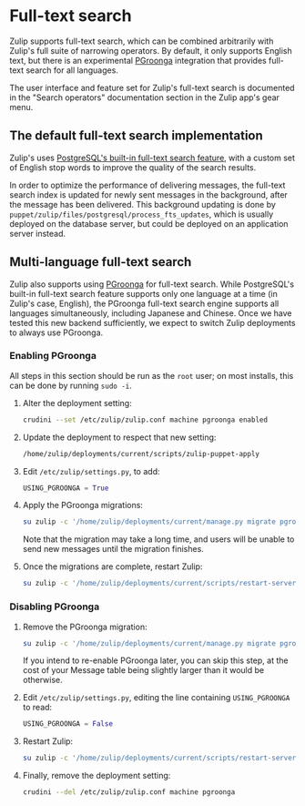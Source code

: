 # Full-text search

Zulip supports full-text search, which can be combined arbitrarily
with Zulip's full suite of narrowing operators. By default, it only
supports English text, but there is an experimental
[PGroonga](https://pgroonga.github.io/) integration that provides
full-text search for all languages.

The user interface and feature set for Zulip's full-text search is
documented in the "Search operators" documentation section in the Zulip
app's gear menu.

## The default full-text search implementation

Zulip's uses [PostgreSQL's built-in full-text search
feature](https://www.postgresql.org/docs/current/textsearch.html),
with a custom set of English stop words to improve the quality of the
search results.

In order to optimize the performance of delivering messages, the
full-text search index is updated for newly sent messages in the
background, after the message has been delivered. This background
updating is done by
`puppet/zulip/files/postgresql/process_fts_updates`, which is usually
deployed on the database server, but could be deployed on an
application server instead.

## Multi-language full-text search

Zulip also supports using [PGroonga](https://pgroonga.github.io/) for
full-text search. While PostgreSQL's built-in full-text search feature
supports only one language at a time (in Zulip's case, English), the
PGroonga full-text search engine supports all languages
simultaneously, including Japanese and Chinese. Once we have tested
this new backend sufficiently, we expect to switch Zulip deployments
to always use PGroonga.

### Enabling PGroonga

All steps in this section should be run as the `root` user; on most installs, this can be done by running `sudo -i`.

1. Alter the deployment setting:

   ```bash
   crudini --set /etc/zulip/zulip.conf machine pgroonga enabled
   ```

1. Update the deployment to respect that new setting:

   ```bash
   /home/zulip/deployments/current/scripts/zulip-puppet-apply
   ```

1. Edit `/etc/zulip/settings.py`, to add:

   ```python
   USING_PGROONGA = True
   ```

1. Apply the PGroonga migrations:

   ```bash
   su zulip -c '/home/zulip/deployments/current/manage.py migrate pgroonga'
   ```

   Note that the migration may take a long time, and users will be
   unable to send new messages until the migration finishes.

1. Once the migrations are complete, restart Zulip:

   ```bash
   su zulip -c '/home/zulip/deployments/current/scripts/restart-server'
   ```

### Disabling PGroonga

1. Remove the PGroonga migration:

   ```bash
   su zulip -c '/home/zulip/deployments/current/manage.py migrate pgroonga zero'
   ```

   If you intend to re-enable PGroonga later, you can skip this step,
   at the cost of your Message table being slightly larger than it would
   be otherwise.

1. Edit `/etc/zulip/settings.py`, editing the line containing `USING_PGROONGA` to read:

   ```python
   USING_PGROONGA = False
   ```

1. Restart Zulip:

   ```bash
   su zulip -c '/home/zulip/deployments/current/scripts/restart-server'
   ```

1. Finally, remove the deployment setting:

   ```bash
   crudini --del /etc/zulip/zulip.conf machine pgroonga
   ```
